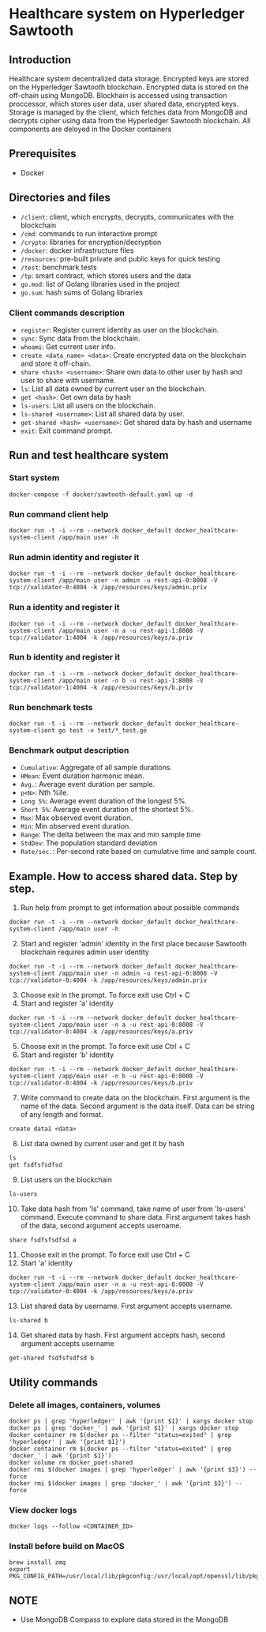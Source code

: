 # Healthcare system on Hyperledger Sawtooth
## Introduction
Healthcare system decentralized data storage.
Encrypted keys are stored on the Hyperledger Sawtooth blockchain.
Encrypted data is stored on the off-chain using MongoDB.
Blockhain is accessed using transaction proccessor, which stores user data, user shared data, encrypted keys.
Storage is managed by the client, which fetches data from MongoDB and decrypts cipher using data from the Hyperledger Sawtooth blockchain.
All components are deloyed in the Docker containers

## Prerequisites
- Docker

## Directories and files
- `/client`: client, which encrypts, decrypts, communicates with the blockchain
- `/cmd`: commands to run interactive prompt
- `/crypto`: libraries for encryption/decryption
- `/docker`: docker infrastructure files
- `/resources`: pre-built private and public keys for quick testing
- `/test`: benchmark tests
- `/tp`: smart contract, which stores users and the data
- `go.mod`: list of Golang libraries used in the project
- `go.sum`: hash sums of Golang libraries

### Client commands description
- `register`: Register current identity as user on the blockchain.
- `sync`: Sync data from the blockchain.
- `whoami`: Get current user info.
- `create <data_name> <data>`: Create encrypted data on the blockchain and store it off-chain.
- `share <hash> <username>`: Share own data to other user by hash and user to share with username.
- `ls`: List all data owned by current user on the blockchain.
- `get <hash>`: Get own data by hash
- `ls-users`: List all users on the blockchain.
- `ls-shared <username>`: List all shared data by user.
- `get-shared <hash> <username>`: Get shared data by hash and username
- `exit`: Exit command prompt.


## Run and test healthcare system
### Start system
```
docker-compose -f docker/sawtooth-default.yaml up -d
```
### Run command client help
```
docker run -t -i --rm --network docker_default docker_healthcare-system-client /app/main user -h
```
### Run admin identity and register it
```
docker run -t -i --rm --network docker_default docker_healthcare-system-client /app/main user -n admin -u rest-api-0:8008 -V tcp://validator-0:4004 -k /app/resources/keys/admin.priv
```
### Run a identity and register it
```
docker run -t -i --rm --network docker_default docker_healthcare-system-client /app/main user -n a -u rest-api-1:8008 -V tcp://validator-1:4004 -k /app/resources/keys/a.priv
```
### Run b identity and register it
```
docker run -t -i --rm --network docker_default docker_healthcare-system-client /app/main user -n b -u rest-api-1:8008 -V tcp://validator-1:4004 -k /app/resources/keys/b.priv
```
### Run benchmark tests
```
docker run -t -i --rm --network docker_default docker_healthcare-system-client go test -v test/*_test.go
```

### Benchmark output description
- `Cumulative`: Aggregate of all sample durations.
- `HMean`: Event duration harmonic mean.
- `Avg.`: Average event duration per sample.
- `p<N>`: Nth %ile.
- `Long 5%`: Average event duration of the longest 5%.
- `Short 5%`: Average event duration of the shortest 5%.
- `Max`: Max observed event duration.
- `Min`: Min observed event duration.
- `Range`: The delta between the max and min sample time
- `StdDev`: The population standard deviation
- `Rate/sec.`: Per-second rate based on cumulative time and sample count.

## Example. How to access shared data. Step by step.
1. Run help from prompt to get information about possible commands
```
docker run -t -i --rm --network docker_default docker_healthcare-system-client /app/main user -h
```
2. Start and register 'admin' identity in the first place because Sawtooth blockchain requires admin user identity
```
docker run -t -i --rm --network docker_default docker_healthcare-system-client /app/main user -n admin -u rest-api-0:8008 -V tcp://validator-0:4004 -k /app/resources/keys/admin.priv
```
3. Choose exit in the prompt. To force exit use Ctrl + C
4. Start and register 'a' identity
```
docker run -t -i --rm --network docker_default docker_healthcare-system-client /app/main user -n a -u rest-api-0:8008 -V tcp://validator-0:4004 -k /app/resources/keys/a.priv
```
5. Choose exit in the prompt. To force exit use Ctrl + C
6. Start and register 'b' identity
```
docker run -t -i --rm --network docker_default docker_healthcare-system-client /app/main user -n b -u rest-api-0:8008 -V tcp://validator-0:4004 -k /app/resources/keys/b.priv
```
7. Write command to create data on the blockchain. First argument is the name of the data. Second argument is the data itself. Data can be string of any length and format.
```
create data1 <data>
```
8. List data owned by current user and get it by hash
```
ls
get fsdfsfsdfsd
```
9. List users on the blockchain
```
ls-users
```
10. Take data hash from 'ls' command, take name of user from 'ls-users' command. Execute command to share data.
First argument takes hash of the data, second argument accepts username.
```
share fsdfsfsdfsd a
```
11. Choose exit in the prompt. To force exit use Ctrl + C
12. Start 'a' identity
```
docker run -t -i --rm --network docker_default docker_healthcare-system-client /app/main user -n a -u rest-api-0:8008 -V tcp://validator-0:4004 -k /app/resources/keys/a.priv
```
13. List shared data by username. First argument accepts username.
```
ls-shared b
```
14. Get shared data by hash. First argument accepts hash, second argument accepts username
```
get-shared fsdfsfsdfsd b
```


## Utility commands
### Delete all images, containers, volumes
```
docker ps | grep 'hyperledger' | awk '{print $1}' | xargs docker stop
docker ps | grep 'docker_' | awk '{print $1}' | xargs docker stop
docker container rm $(docker ps --filter "status=exited" | grep 'hyperledger' | awk '{print $1}')
docker container rm $(docker ps --filter "status=exited" | grep 'docker_' | awk '{print $1}')
docker volume rm docker_poet-shared
docker rmi $(docker images | grep 'hyperledger' | awk '{print $3}') --force
docker rmi $(docker images | grep 'docker_' | awk '{print $3}') --force
```

### View docker logs
```
docker logs --follow <CONTAINER_ID>
```

### Install before build on MacOS
```
brew install zmq
export PKG_CONFIG_PATH=/usr/local/lib/pkgconfig:/usr/local/opt/openssl/lib/pkgconfig
```

## NOTE
- Use MongoDB Compass to explore data stored in the MongoDB